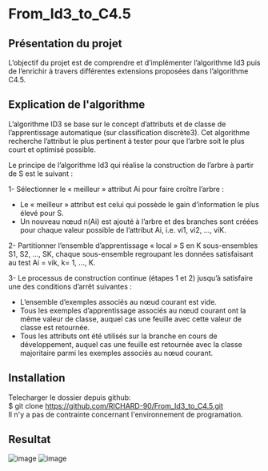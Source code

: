 # From_Id3_to_C4.5

## Présentation du projet

L’objectif du projet est de comprendre et d’implémenter l’algorithme Id3 puis de l’enrichir à travers 
différentes extensions proposées dans l’algorithme C4.5.

## Explication de l'algorithme

L’algorithme ID3 se base sur le concept d’attributs et de classe de l’apprentissage automatique (sur classification discrète3). Cet algorithme recherche l’attribut le plus pertinent à tester pour que l’arbre soit le plus court et optimisé possible.

Le principe de l’algorithme Id3 qui réalise la construction de l’arbre à partir de S est le suivant :

1- Sélectionner le « meilleur » attribut Ai pour faire croître l’arbre :
* Le « meilleur » attribut est celui qui possède le gain d’information le plus élevé pour S.
* Un nouveau nœud n(Ai) est ajouté à l’arbre et des branches sont créées pour chaque valeur 
possible de l’attribut Ai, i.e. vi1, vi2, …, viK.

2- Partitionner l’ensemble d’apprentissage « local » S en K sous-ensembles S1, S2, …, SK, chaque 
sous-ensemble regroupant les données satisfaisant au test Ai = vik, k= 1, ..., K.

3- Le processus de construction continue (étapes 1 et 2) jusqu’à satisfaire une des conditions 
d’arrêt suivantes :
* L’ensemble d’exemples associés au nœud courant est vide.
* Tous les exemples d’apprentissage associés au nœud courant ont la même valeur de classe, 
auquel cas une feuille avec cette valeur de classe est retournée.
* Tous les attributs ont été utilisés sur la branche en cours de développement, auquel cas une 
feuille est retournée avec la classe majoritaire parmi les exemples associés au nœud courant.


## Installation 
Telecharger le dossier depuis github:<br>
$ git clone https://github.com/RICHARD-90/From_Id3_to_C4.5.git <br>
Il n'y a pas de contrainte concernant l'environnement de programation.

## Resultat

![image](https://user-images.githubusercontent.com/72502866/121279364-bd54b800-c8d4-11eb-996e-8d7543f1ff38.png)
![image](https://user-images.githubusercontent.com/72502866/121279404-cba2d400-c8d4-11eb-8085-c9480c536b1e.png)

